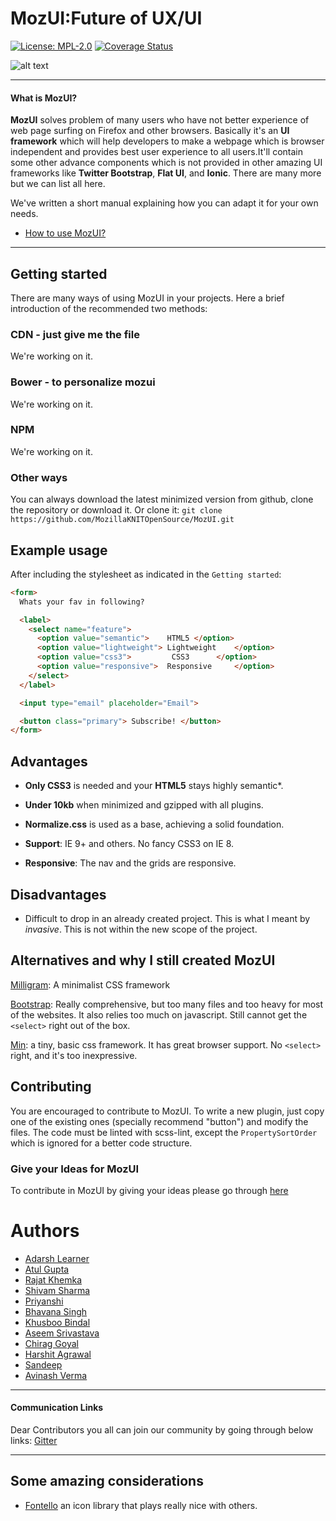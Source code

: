 # MozUI:Future of UX/UI
[![License: MPL-2.0](https://img.shields.io/crates/l/clippy.svg)](#License)
[![Coverage Status](https://coveralls.io/repos/github/aws/aws-sdk-js/badge.svg?branch=master)]()

![alt text](mozui.png)

***

#### What is MozUI?

**MozUI** solves problem of many users who have not better experience of web page surfing on Firefox and other browsers.
Basically it's an **UI framework** which will help developers to make a webpage which is browser independent and provides best user experience to all users.It'll contain some other advance components which is not provided in other amazing UI frameworks like **Twitter Bootstrap**, **Flat UI**, and **Ionic**.
There are many more but we can list all here.

We've written a short manual explaining how you can adapt it for your own needs.

* [How to use MozUI?](https://github.com/MozillaKNITOpenSource/MozUI/wiki)

***


## Getting started

There are many ways of using MozUI in your projects. Here a brief introduction of the recommended two methods:


### CDN - just give me the file

We're working on it.


### Bower - to personalize mozui

We're working on it.


### NPM

We're working on it.


### Other ways

You can always download the latest minimized version from github, clone the repository or download it. Or clone it: `git clone https://github.com/MozillaKNITOpenSource/MozUI.git`


## Example usage

After including the stylesheet as indicated in the `Getting started`:

```html
<form>
  Whats your fav in following?

  <label>
    <select name="feature">
      <option value="semantic">    HTML5 </option>
      <option value="lightweight"> Lightweight    </option>
      <option value="css3">         CSS3      </option>
      <option value="responsive">  Responsive     </option>
    </select>
  </label>

  <input type="email" placeholder="Email">

  <button class="primary"> Subscribe! </button>
</form>
```



## Advantages

- **Only CSS3** is needed and your **HTML5** stays highly semantic*.

- **Under 10kb** when minimized and gzipped with all plugins.

- **Normalize.css** is used as a base, achieving a solid foundation.

- **Support**: IE 9+ and others. No fancy CSS3 on IE 8.

- **Responsive**: The nav and the grids are responsive.





## Disadvantages

- Difficult to drop in an already created project. This is what I meant by *invasive*. This is not within the new scope of the project.



## Alternatives and why I still created MozUI

[Milligram](https://milligram.github.io/): A minimalist CSS framework

[Bootstrap](http://getbootstrap.com/): Really comprehensive, but too many files and too heavy for most of the websites. It also relies too much on javascript. Still cannot get the `<select>` right out of the box.

[Min](http://mincss.com/): a tiny, basic css framework. It has great browser support. No `<select>` right, and it's too inexpressive.



## Contributing

You are encouraged to contribute to MozUI. To write a new plugin, just copy one of the existing ones (specially recommend "button") and modify the files. The code must be linted with scss-lint, except the `PropertySortOrder` which is ignored for a better code structure.



###  Give your Ideas for MozUI

To contribute in MozUI by giving your ideas please go through [here](https://github.com/MozillaKNITOpenSource/MozUI/issues/2)


# Authors
* [Adarsh Learner](https://learneradarsh.github.io)
* [Atul Gupta](https://github.com/atul-ag)
* [Rajat Khemka](https://github.com/rajatkhemka)
* [Shivam Sharma](https://github.com/shvm-7397)
* [Priyanshi](https://github.com/pppriya)
* [Bhavana Singh](https://github.com/BH12ri)
* [Khusboo Bindal](https://github.com/khushboo998)
* [Aseem Srivastava](https://github.com/as3eem)
* [Chirag Goyal](https://github.com/chiraggoyal0714)
* [Harshit Agrawal](https://github.com/hagrawal97-github)
* [Sandeep](https://github.com/sandynigs)
* [Avinash Verma](https://github.com/Adien7368)
***


#### Communication Links
Dear Contributors you all can join our community by going through below links:
[Gitter](https://gitter.im/MozUI-Future-of-UI-and-Ux/Lobby)
***

## Some amazing considerations

- [Fontello](http://fontello.com/) an icon library that plays really nice with others.


